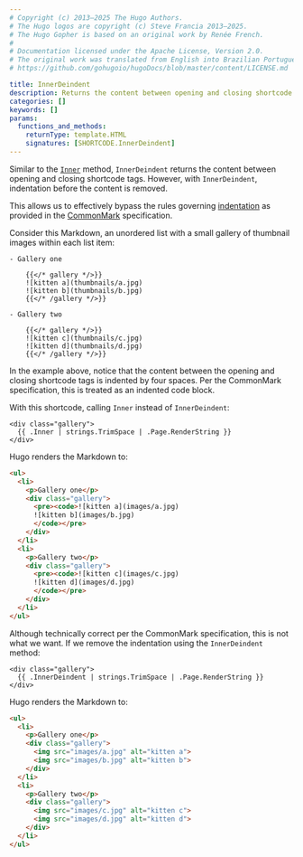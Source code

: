 ```yaml
---
# Copyright (c) 2013–2025 The Hugo Authors.
# The Hugo logos are copyright (c) Steve Francia 2013–2025.
# The Hugo Gopher is based on an original work by Renée French.
#
# Documentation licensed under the Apache License, Version 2.0.
# The original work was translated from English into Brazilian Portuguese.
# https://github.com/gohugoio/hugoDocs/blob/master/content/LICENSE.md

title: InnerDeindent
description: Returns the content between opening and closing shortcode tags, with indentation removed, applicable when the shortcode call includes a closing tag.
categories: []
keywords: []
params:
  functions_and_methods:
    returnType: template.HTML
    signatures: [SHORTCODE.InnerDeindent]
---
```


Similar to the [`Inner`] method, `InnerDeindent` returns the content between opening and closing shortcode tags. However, with `InnerDeindent`, indentation before the content is removed.

This allows us to effectively bypass the rules governing [indentation] as provided in the [CommonMark] specification.

Consider this Markdown, an unordered list with a small gallery of thumbnail images within each list item:

```text {file="content/about.md"}
- Gallery one

    {{</* gallery */>}}
    ![kitten a](thumbnails/a.jpg)
    ![kitten b](thumbnails/b.jpg)
    {{</* /gallery */>}}

- Gallery two

    {{</* gallery */>}}
    ![kitten c](thumbnails/c.jpg)
    ![kitten d](thumbnails/d.jpg)
    {{</* /gallery */>}}
```

In the example above, notice that the content between the opening and closing shortcode tags is indented by four spaces. Per the CommonMark specification, this is treated as an indented code block.

With this shortcode, calling `Inner` instead of `InnerDeindent`:

```go-html-template {file="layouts/shortcodes/gallery.html"}
<div class="gallery">
  {{ .Inner | strings.TrimSpace | .Page.RenderString }}
</div>
```

Hugo renders the Markdown to:

```html
<ul>
  <li>
    <p>Gallery one</p>
    <div class="gallery">
      <pre><code>![kitten a](images/a.jpg)
      ![kitten b](images/b.jpg)
      </code></pre>
    </div>
  </li>
  <li>
    <p>Gallery two</p>
    <div class="gallery">
      <pre><code>![kitten c](images/c.jpg)
      ![kitten d](images/d.jpg)
      </code></pre>
    </div>
  </li>
</ul>
```

Although technically correct per the CommonMark specification, this is not what we want. If we remove the indentation using the `InnerDeindent` method:

```go-html-template {file="layouts/shortcodes/gallery.html"}
<div class="gallery">
  {{ .InnerDeindent | strings.TrimSpace | .Page.RenderString }}
</div>
```

Hugo renders the Markdown to:

```html
<ul>
  <li>
    <p>Gallery one</p>
    <div class="gallery">
      <img src="images/a.jpg" alt="kitten a">
      <img src="images/b.jpg" alt="kitten b">
    </div>
  </li>
  <li>
    <p>Gallery two</p>
    <div class="gallery">
      <img src="images/c.jpg" alt="kitten c">
      <img src="images/d.jpg" alt="kitten d">
    </div>
  </li>
</ul>
```

[commonmark]: https://commonmark.org/
[indentation]: https://spec.commonmark.org/0.30/#indented-code-blocks
[`Inner`]: /methods/shortcode/inner/
